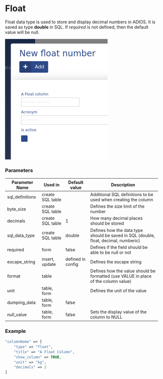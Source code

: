 # Float

Float data type is used to store and display decimal numbers in ADIOS. It is saved as type **double** in SQL. If *required* is not defined, then the default value will be null.

![Float data type render by UI/Input](../../../resources/img/float_input.png)

### Parameters

| Parameter Name  | Used in          | Default value     | Description                                                                         |
| --------------- | ---------------- | ----------------- | ----------------------------------------------------------------------------------- |
| sql_definitions | create SQL table |                   | Additional SQL definitions to be used when creating the column                      |
| byte_size       | create SQL table |                   | Defines the size limit of the number                                                |
| decimals        | create SQL table | 1                 | How many decimal places should be stored                                            |
| sql_data_type   | create SQL table | double            | Defines how the data type should be saved in SQL (double, float, decimal, numberic) |
| required        | form             | false             | Defines if the field should be able to be null or not                               |
| escape_string   | insert, update   | defined in config | Defines the escape string |
| format          | table            |                   | Defines how the value should be formatted (use VALUE in place of the column value) |
| unit            | table, form      |                   | Defines the unit of the value |
| dumping_data    | table, form      | false             | |
| null_value      | table, form      | false             | Sets the display value of the column to NULL |

### Example


```php
"columnName" => [  
	"type" => "float",  
	"title" => "A Float Column",  
	"show_column" => TRUE,
	"unit" => "kg",
	"decimals" => 2  
]
```
